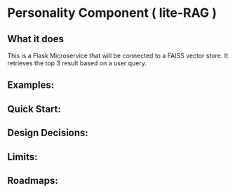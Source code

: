 # Personality Component ( lite-RAG )

## What it does
This is a Flask Microservice that will be connected to a FAISS vector store. It retrieves the top 3 result based on a user query.

## Examples:

## Quick Start:

## Design Decisions:

## Limits:

## Roadmaps: